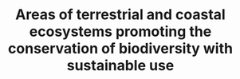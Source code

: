 ---
schema: default
title: Areas of terrestrial and coastal ecosystems promoting the conservation of biodiversity with sustainable use
organization: Dumfries and Galloway Council
notes: >-
    
resources:
  - name: Areas of terrestrial and coastal ecosystems promoting the conservation of biodiversity with sustainable use ZIP
  - url: >-
      https://data.usmart.io/org/9762f781-5c04-4759-a70b-afc585af1d12/resource?resourceGUID=3accd5d4-8c39-4aad-b57a-e176df00e039
  - format: ZIP

  - name: Areas of terrestrial and coastal ecosystems promoting the conservation of biodiversity with sustainable use JSON
  - url: >-
      https://api.usmart.io/org/9762f781-5c04-4759-a70b-afc585af1d12/a48c63c4-b077-45ca-8bcb-5a9ac2869a41/1/urql
  - format: JSON
license: OGL3
category:

  - Water

  - Agriculture, enviromentmaintainer: Dumfries and Galloway Council
maintainer_email: someone@example.com
---